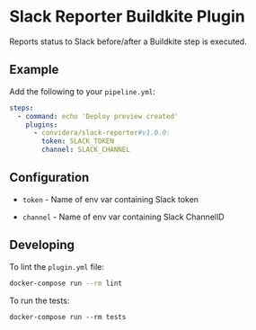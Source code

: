 # Slack Reporter Buildkite Plugin

Reports status to Slack before/after a Buildkite step is executed.

## Example

Add the following to your `pipeline.yml`:

```yml
steps:
  - command: echo 'Deploy preview created'
    plugins:
      - convidera/slack-reporter#v1.0.0:
        token: SLACK_TOKEN
        channel: SLACK_CHANNEL
```

## Configuration

- `token` - Name of env var containing Slack token

- `channel` - Name of env var containing Slack ChannelID

## Developing

To lint the `plugin.yml` file:

```sh
docker-compose run --rm lint
```

To run the tests:

```shell
docker-compose run --rm tests
```
